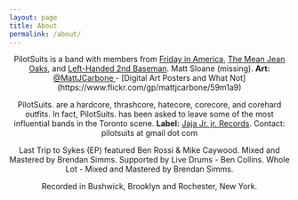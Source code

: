 ```yaml
---
layout: page
title: About
permalink: /about/
---
```

<center>
<p>
PilotSuits is a band with members from <a href="http://www.reverbnation.com/fridayinamerica" target="_blank"> Friday in America</a>, <a href="http://www.themeanjeanoaks.com" target="_blank">The Mean Jean Oaks</a>, and <a href="http://www.lh2b.bandcamp.com" target="_blank"> Left-Handed 2nd Baseman</a>. Matt Sloane (missing). <strong>Art:</strong><a href="https://twitter.com/mattjcarbone" target="_blank"> @MattJCarbone </a> - [Digital Art Posters and What Not](https://www.flickr.com/gp/mattjcarbone/59m1a9)
</br>

PilotSuits. are a hardcore, thrashcore, hatecore, corecore, and corehard outfits. In fact, PilotSuits. has been asked to leave some of the most influential bands in the Toronto scene. <strong>Label:</strong> <a href="http://jajajrjr.com" target="_blank">Jaja Jr. jr. Records</a>. Contact: pilotsuits at gmail dot com
</br>

Last Trip to Sykes (EP) featured Ben Rossi & Mike Caywood. 
Mixed and Mastered by Brendan Simms. 
Supported by Live Drums - Ben Collins.
Whole Lot - Mixed and Mastered by Brendan Simms.
</br>

Recorded in Bushwick, Brooklyn and Rochester, New York. </p></center>

